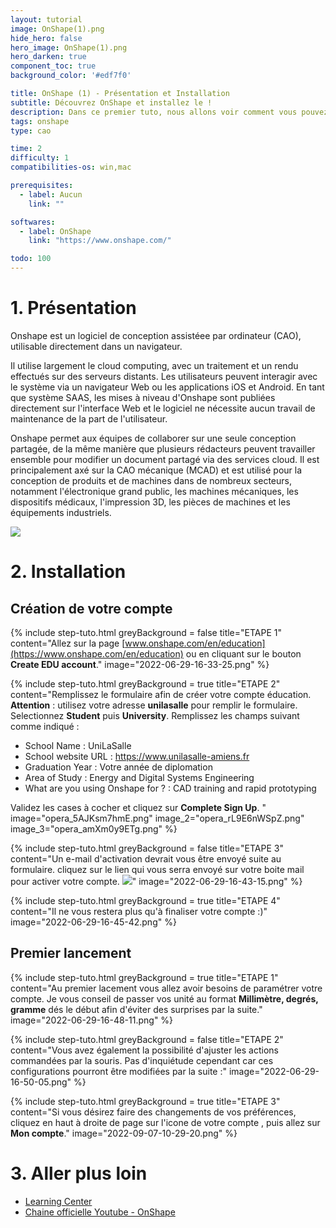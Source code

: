 ```yaml
---
layout: tutorial
image: OnShape(1).png
hide_hero: false
hero_image: OnShape(1).png
hero_darken: true
component_toc: true
background_color: '#edf7f0'

title: OnShape (1) - Présentation et Installation
subtitle: Découvrez OnShape et installez le !
description: Dans ce premier tuto, nous allons voir comment vous pouvez installer OnShape.
tags: onshape
type: cao

time: 2
difficulty: 1
compatibilities-os: win,mac

prerequisites:
  - label: Aucun
    link: ""

softwares: 
  - label: OnShape
    link: "https://www.onshape.com/"

todo: 100
---
```


# 1. Présentation

Onshape est un logiciel de conception assistéee par ordinateur (CAO), utilisable directement dans un navigateur. 

Il utilise largement le cloud computing, avec un traitement et un rendu effectués sur des serveurs distants. Les utilisateurs peuvent interagir avec le système via un navigateur Web ou les applications iOS et Android. En tant que système SAAS, les mises à niveau d'Onshape sont publiées directement sur l'interface Web et le logiciel ne nécessite aucun travail de maintenance de la part de l'utilisateur.

Onshape permet aux équipes de collaborer sur une seule conception partagée, de la même manière que plusieurs rédacteurs peuvent travailler ensemble pour modifier un document partagé via des services cloud. Il est principalement axé sur la CAO mécanique (MCAD) et est utilisé pour la conception de produits et de machines dans de nombreux secteurs, notamment l'électronique grand public, les machines mécaniques, les dispositifs médicaux, l'impression 3D, les pièces de machines et les équipements industriels.

![](2022-09-08-11-29-20.png)

# 2. Installation 

## Création de votre compte

{% include step-tuto.html 
greyBackground = false
title="ETAPE 1"
content="Allez sur la page [www.onshape.com/en/education](https://www.onshape.com/en/education) ou en cliquant sur le bouton **Create EDU account**." 
image="2022-06-29-16-33-25.png" %}

{% include step-tuto.html 
greyBackground = true
title="ETAPE 2"
content="Remplissez le formulaire afin de créer votre compte éducation. **Attention** : utilisez votre adresse **unilasalle** pour remplir le formulaire. Selectionnez **Student** puis **University**.
Remplissez les champs suivant comme indiqué :
- School Name : UniLaSalle
- School website URL : https://www.unilasalle-amiens.fr
- Graduation Year : Votre année de diplomation
- Area of Study : Energy and Digital Systems Engineering
- What are you using Onshape for ? : CAD training and rapid prototyping

Validez les cases à cocher et cliquez sur **Complete Sign Up**.
"
image="opera_5AJKsm7hmE.png"
image_2="opera_rL9E6nWSpZ.png"
image_3="opera_amXm0y9ETg.png" %}

{% include step-tuto.html 
greyBackground = false
title="ETAPE 3"
content="Un e-mail d'activation devrait vous être envoyé suite au formulaire. cliquez sur le lien qui vous serra envoyé sur votre boite mail pour activer votre compte.
![](2022-06-29-16-44-41.png)" 
image="2022-06-29-16-43-15.png" %}

{% include step-tuto.html 
greyBackground = true
title="ETAPE 4"
content="Il ne vous restera plus qu'à finaliser votre compte :)" 
image="2022-06-29-16-45-42.png" %}

## Premier lancement

{% include step-tuto.html 
greyBackground = true
title="ETAPE 1"
content="Au premier lacement vous allez avoir besoins de paramétrer votre compte. Je vous conseil de passer vos unité au format **Millimètre, degrés, gramme** dés le début afin d'éviter des surprises par la suite." 
image="2022-06-29-16-48-11.png" %}

{% include step-tuto.html 
greyBackground = false
title="ETAPE 2"
content="Vous avez également la possibilité d'ajuster les actions commandées par la souris. Pas d'inquiétude cependant car ces configurations pourront être modifiées par la suite :" 
image="2022-06-29-16-50-05.png" %}

{% include step-tuto.html 
greyBackground = true
title="ETAPE 3"
content="Si vous désirez faire des changements de vos préférences, cliquez en haut à droite de page sur l'icone de votre compte , puis allez sur **Mon compte**." 
image="2022-09-07-10-29-20.png" %}

# 3. Aller plus loin

- [Learning Center](https://learn.onshape.com)
- [Chaine officielle Youtube - OnShape](https://www.youtube.com/c/OnshapeInc)
